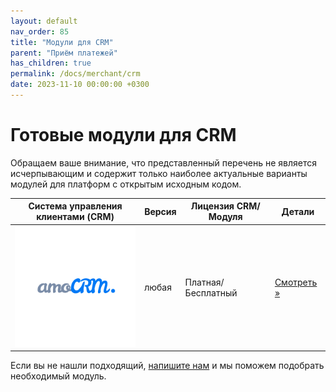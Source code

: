 ```yaml
---
layout: default
nav_order: 85
title: "Модули для CRM"
parent: "Приём платежей"
has_children: true
permalink: /docs/merchant/crm
date: 2023-11-10 00:00:00 +0300
---
```


# Готовые модули для CRM

Обращаем ваше внимание, что представленный перечень не является исчерпывающим и содержит только наиболее
актуальные варианты модулей для платформ с открытым исходным кодом.

| Система управления клиентами (CRM)                      | Версия     | Лицензия CRM/Модуля           | Детали
|---------------------------------------------------------|------------|-------------------------------| ---------------------------------
| ![amoCRM](/assets/images/crm/amocrm.svg)                | любая      | Платная/Бесплатный            | [Смотреть &raquo;](/docs/merchant/crm/amocrm/)


Если вы не нашли подходящий, [напишите нам](https://www.invoicebox.ru/ru/contacts/feedback.html) и мы поможем подобрать необходимый модуль.
